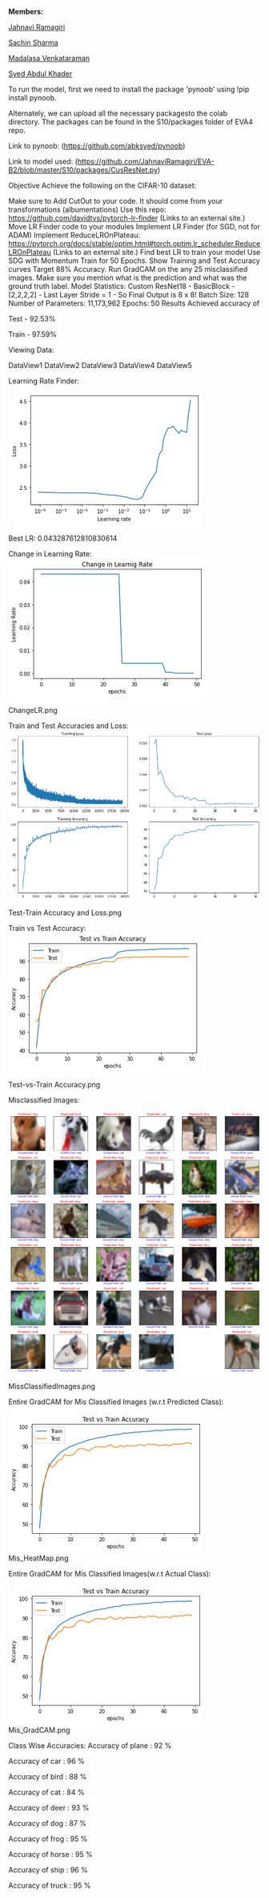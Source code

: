 **Members:**

[Jahnavi Ramagiri](https://canvas.instructure.com/courses/1804302/users/25685093)

[Sachin Sharma](https://canvas.instructure.com/courses/1804302/users/23724529)

[Madalasa Venkataraman](https://canvas.instructure.com/courses/1804302/users/25685106)

[Syed Abdul Khader](https://canvas.instructure.com/courses/1804302/users/25685109)



To run the model, first we need to install the package 'pynoob' using !pip install pynoob.

Alternately, we can upload all the necessary packagesto the colab directory. The packages can be found in the S10/packages folder of EVA4 repo.

Link to pynoob: (https://github.com/abksyed/pynoob)

Link to model used: (https://github.com/JahnaviRamagiri/EVA-B2/blob/master/S10/packages/CusResNet.py)


Objective
Achieve the following on the CIFAR-10 dataset:

Make sure to Add CutOut to your code. It should come from your transformations (albumentations)
Use this repo: https://github.com/davidtvs/pytorch-lr-finder (Links to an external site.)
Move LR Finder code to your modules
Implement LR Finder (for SGD, not for ADAM)
Implement ReduceLROnPlateau: https://pytorch.org/docs/stable/optim.html#torch.optim.lr_scheduler.ReduceLROnPlateau (Links to an external site.)
Find best LR to train your model
Use SDG with Momentum
Train for 50 Epochs.
Show Training and Test Accuracy curves
Target 88% Accuracy.
Run GradCAM on the any 25 misclassified images. Make sure you mention what is the prediction and what was the ground truth label.
Model Statistics:
Custom ResNet18 - BasicBlock - [2,2,2,2] - Last Layer Stride = 1 - So Final Output is 8 x 8!
Batch Size: 128
Number of Parameters: 11,173,962
Epochs: 50
Results
Achieved accuracy of

Test - 92.53%

Train - 97.59%

Viewing Data:

DataView1 DataView2 DataView3 DataView4 DataView5

Learning Rate Finder:

![LRFinderPlot](https://github.com/JahnaviRamagiri/EVA-B2/blob/master/S10/Results/findLR.png)

Best LR: 0.043287612810830614

Change in Learning Rate:
![ChangeLR](https://github.com/JahnaviRamagiri/EVA-B2/blob/master/S10/Results/changeLR.png)

ChangeLR.png


Train and Test Accuracies and Loss:
![Test-Train Accuracy and Loss](https://github.com/JahnaviRamagiri/EVA-B2/blob/master/S10/Results/Trair_test_acc_loss.png)

Test-Train Accuracy and Loss.png

Train vs Test Accuracy:
![Test-vs-Train Accuracy](https://github.com/JahnaviRamagiri/EVA-B2/blob/master/S10/Results/Train_vs_test.png)

Test-vs-Train Accuracy.png

Misclassified Images:

![Test-vs-Train Accuracy](https://github.com/JahnaviRamagiri/EVA-B2/blob/master/S10/Results/missclass.png)

MissClassifiedImages.png

Entire GradCAM for Mis Classified Images (w.r.t Predicted Class):

![Test-vs-Train Accuracy](https://github.com/JahnaviRamagiri/EVA-B2/blob/master/S8/output/TestvTrainAcc.png)
Mis_HeatMap.png

Entire GradCAM for Mis Classified Images(w.r.t Actual Class):

![Test-vs-Train Accuracy](https://github.com/JahnaviRamagiri/EVA-B2/blob/master/S8/output/TestvTrainAcc.png)
Mis_GradCAM.png

Class Wise Accuracies:
Accuracy of plane : 92 %

Accuracy of   car : 96 %

Accuracy of  bird : 88 %

Accuracy of   cat : 84 %

Accuracy of  deer : 93 %

Accuracy of   dog : 87 %

Accuracy of  frog : 95 %

Accuracy of horse : 95 %

Accuracy of  ship : 96 %

Accuracy of truck : 95 %
